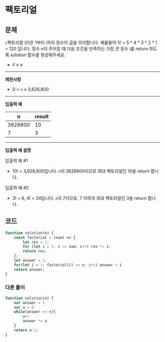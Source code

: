 # 팩토리얼

## **문제**

`i`팩토리얼 (i!)은 1부터 i까지 정수의 곱을 의미합니다. 예를들어 5! = 5 \* 4 \* 3 \* 2 \* 1 = 120 입니다. 정수 n이 주어질 때 다음 조건을 만족하는 가장 큰 정수 i를 return 하도록 solution 함수를 완성해주세요.

* i! ≤ n

***

**제한사항**

* 0 < `n` ≤ 3,628,800

***

**입출력 예**

| n       | result |
| ------- | ------ |
| 3628800 | 10     |
| 7       | 3      |

***

**입출력 예 설명**

입출력 예 #1

* 10! = 3,628,800입니다. `n`이 3628800이므로 최대 팩토리얼인 10을 return 합니다.

입출력 예 #2

* 3! = 6, 4! = 24입니다. `n`이 7이므로, 7 이하의 최대 팩토리얼인 3을 return 합니다.



## 코드

```javascript
function solution(n) {
    const factorial = (num) => {
        let res = 1;
        for (let i = 1; i <= num; i++) res *= i;
        return res;
    };
    let answer = 1;
    for(let i = 1; factorial(i) <= n; i++) answer = i
    return answer;
}
```

### 다른 풀이

```javascript
function solution(n) {
    var answer = 1
    var a = 0
    while(answer <= n){
        a++
        answer *= a   
    }
    return a-1;
}
```

